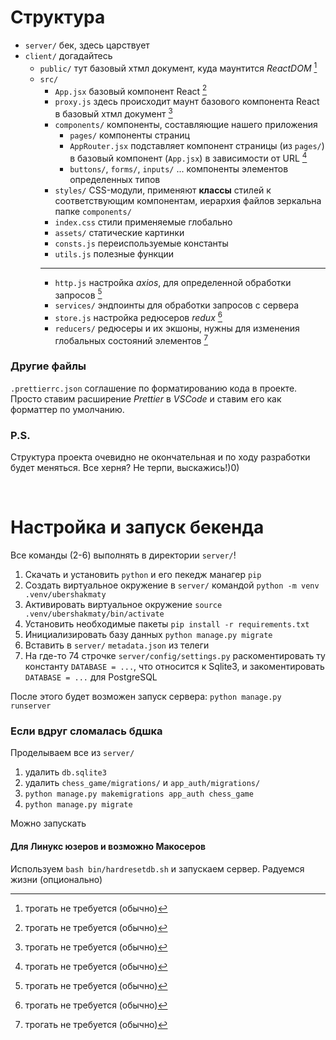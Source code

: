 # Структура
- `server/` бек, здесь царствует
- `client/` догадайтесь
    - `public/` тут базовый хтмл документ, куда маунтится *ReactDOM* [^dnt]
    - `src/`
        - `App.jsx` базовый компонент React [^dnt]
        - `proxy.js` здесь происходит маунт базового компонента React в базовый хтмл документ [^dnt]
        - `components/` компоненты, составляющие нашего приложения
            - `pages/` компоненты страниц
            - `AppRouter.jsx` подставляет компонент страницы (из `pages/`)
              в базовый компонент (`App.jsx`) в зависимости от URL [^dnt]
            - `buttons/`, `forms/`, `inputs/` ... компоненты элементов определенных типов
        - `styles/` CSS-модули, применяют **классы** стилей к соответствующим компонентам,
          иерархия файлов зеркальна папке `components/`
        - `index.css` стили применяемые глобально
        - `assets/` статические картинки
        - `consts.js` переиспользуемые константы
        - `utils.js` полезные функции
        ---
        - `http.js` настройка *axios*, для определенной обработки запросов [^dnt]
        - `services/` эндпоинты для обработки запросов с сервера
        - `store.js` настройка редюсеров *redux* [^dnt]
        - `reducers/` редюсеры и их экшоны,
          нужны для изменения глобальных состояний элементов [^dnt]

### Другие файлы
`.prettierrc.json` соглашение по форматированию кода в проекте.
Просто ставим расширение *Prettier* в *VSCode* и ставим его как форматтер по умолчанию.

### P.S.
Структура проекта очевидно не окончательная и по ходу разработки будет меняться.
Все херня? Не терпи, выскажись!)0)

<br />

# Настройка и запуск бекенда
Все команды (2-6) выполнять в директории `server/`!
1. Скачать и установить `python` и его пекедж манагер `pip`
2. Создать виртуальное окружение в `server/` командой `python -m venv .venv/ubershakmaty`
3. Активировать виртуальное окружение `source .venv/ubershakmaty/bin/activate`
4. Установить необходимые пакеты `pip install -r requirements.txt`
5. Инициализировать базу данных `python manage.py migrate`
6. Вставить в `server/` `metadata.json` из телеги
7. На где-то 74 строчке `server/config/settings.py`
   раскоментировать ту константу `DATABASE = ...`, что относится к Sqlite3,
   и закоментировать `DATABASE = ...` для PostgreSQL
<!---->
После этого будет возможен запуск сервера: `python manage.py runserver`

### Если вдруг сломалась бдшка
Проделываем все из `server/`
1. удалить `db.sqlite3`
2. удалить `chess_game/migrations/` и `app_auth/migrations/`
3. `python manage.py makemigrations app_auth chess_game`
4. `python manage.py migrate`
<!---->
Можно запускать

#### Для Линукс юзеров и возможно Макосеров
Используем `bash bin/hardresetdb.sh` и запускаем сервер. Радуемся жизни (опционально)


[^dnt]: трогать не требуется (обычно)
